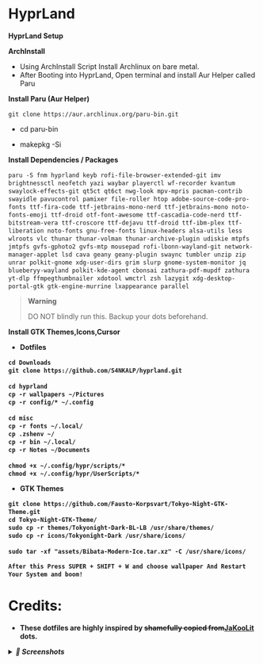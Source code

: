 # HyprLand
<b> HyprLand Setup  </b>

<b> ArchInstall </b>
* Using ArchInstall Script Install Archlinux on bare metal.
* After Booting into HyprLand, Open terminal and install Aur Helper called Paru

<b> Install Paru (Aur Helper)</b>

```
git clone https://aur.archlinux.org/paru-bin.git
```
* cd paru-bin

* makepkg -Si


<b>Install Dependencies / Packages </b>

```
paru -S fnm hyprland keyb rofi-file-browser-extended-git imv brightnessctl neofetch yazi waybar playerctl wf-recorder kvantum swaylock-effects-git qt5ct qt6ct nwg-look mpv-mpris pacman-contrib swayidle pavucontrol pamixer file-roller htop adobe-source-code-pro-fonts ttf-fira-code ttf-jetbrains-mono-nerd ttf-jetbrains-mono noto-fonts-emoji ttf-droid otf-font-awesome ttf-cascadia-code-nerd ttf-bitstream-vera ttf-croscore ttf-dejavu ttf-droid ttf-ibm-plex ttf-liberation noto-fonts gnu-free-fonts linux-headers alsa-utils less wlroots vlc thunar thunar-volman thunar-archive-plugin udiskie mtpfs jmtpfs gvfs-gphoto2 gvfs-mtp mousepad rofi-lbonn-wayland-git network-manager-applet lsd cava geany geany-plugin swaync tumbler unzip zip unrar polkit-gnome xdg-user-dirs grim slurp gnome-system-monitor jq blueberyy-wayland polkit-kde-agent cbonsai zathura-pdf-mupdf zathura yt-dlp ffmpegthumbnailer xdotool wmctrl zsh lazygit xdg-desktop-portal-gtk gtk-engine-murrine lxappearance parallel
```

> **Warning**
>
> DO NOT blindly run this. Backup your dots beforehand.

<b> Install GTK Themes,Icons,Cursor


* Dotfiles

```
cd Downloads
git clone https://github.com/S4NKALP/hyprland.git

cd hyprland
cp -r wallpapers ~/Pictures
cp -r config/* ~/.config

cd misc
cp -r fonts ~/.local/
cp .zshenv ~/
cp -r bin ~/.local/
cp -r Notes ~/Documents

chmod +x ~/.config/hypr/scripts/*
chmod +x ~/.config/hypr/UserScripts/*
```

* GTK Themes

 ```
git clone https://github.com/Fausto-Korpsvart/Tokyo-Night-GTK-Theme.git
cd Tokyo-Night-GTK-Theme/
sudo cp -r themes/Tokyonight-Dark-BL-LB /usr/share/themes/
sudo cp -r icons/Tokyonight-Dark /usr/share/icons/

sudo tar -xf "assets/Bibata-Modern-Ice.tar.xz" -C /usr/share/icons/
```

```
After this Press SUPER + SHIFT + W and choose wallpaper And Restart Your System and boom!
```

# Credits:
- These dotfiles are highly inspired by ~~shamefully copied from~~[JaKooLit](https://github.com/JaKooLit/Hyprland-Dots) dots.

<details>
<summary><i>
📸 Screenshots
</i></summary>
<img src="assets/Rice.png">
<img src="assets/RofiLauncher.png">
<img src="assets/RofiEmoji.png">
<img src="assets/RofiNotes.png">
<img src="assets/RofiTmux.png">
<img src="assets/RofiWallpaper.png">
<img src="assets/RofiMusic.png">
<img src="assets/RofiMusicControl.png">
<img src="assets/ScreenRecorder.png">
<img src="assets/RofiPowermenu.png">
<img src="assets/Keybinds.png">
<img scr="assets/RofiTodoList.png">
<img scr="assets/QuickLink.png">
</details>

